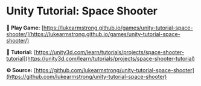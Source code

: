 # Unity Tutorial: Space Shooter

**👾 Play Game:**
[https://lukearmstrong.github.io/games/unity-tutorial-space-shooter/](https://lukearmstrong.github.io/games/unity-tutorial-space-shooter/)

**📖 Tutorial:**
[https://unity3d.com/learn/tutorials/projects/space-shooter-tutorial](https://unity3d.com/learn/tutorials/projects/space-shooter-tutorial)

**⚙️ Source:**
[https://github.com/lukearmstrong/unity-tutorial-space-shooter](https://github.com/lukearmstrong/unity-tutorial-space-shooter)